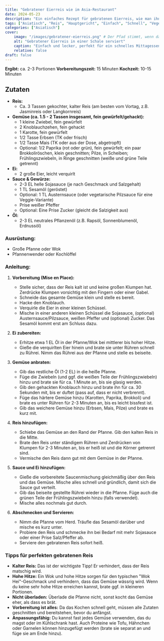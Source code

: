 ```yaml
---
title: "Gebratener Eierreis wie im Asia-Restaurant"
date: 2024-05-23
description: "Ein einfaches Rezept für gebratenen Eierreis, wie man ihn aus dem Asia-Restaurant kennt. Schnell zubereitet und sehr lecker."
tags: ["Asiatisch", "Reis", "Hauptgericht", "Einfach", "Schnell", "Vegetarisch"]
categories: ["Asiatisch"]
cover:
    image: "/images/gebratener-eierreis.png" # Der Pfad stimmt, wenn das Bild in /static/images/ liegt
    alt: "Gebratener Eierreis in einer Schale serviert"
    caption: "Einfach und lecker, perfekt für ein schnelles Mittagessen"
    relative: false
draft: false
---
```


**Ergibt:** ca. 2-3 Portionen
**Vorbereitungszeit:** 15 Minuten
**Kochzeit:** 10-15 Minuten

## Zutaten

* **Reis:**
  * Ca. 3 Tassen gekochter, kalter Reis (am besten vom Vortag, z.B. Jasminreis oder Langkornreis)
* **Gemüse (ca. 1.5 - 2 Tassen insgesamt, fein gewürfelt/gehackt):**
  * 1 kleine Zwiebel, fein gewürfelt
  * 2 Knoblauchzehen, fein gehackt
  * 1 Karotte, fein gewürfelt
  * 1/2 Tasse Erbsen (TK oder frisch)
  * 1/2 Tasse Mais (TK oder aus der Dose, abgetropft)
  * Optional: 1/2 Paprika (rot oder grün), fein gewürfelt; ein paar Brokkoliröschen, klein geschnitten; Pilze, in Scheiben; Frühlingszwiebeln, in Ringe geschnitten (weiße und grüne Teile getrennt)
* **Ei:**
  * 2 große Eier, leicht verquirlt
* **Sauce & Gewürze:**
  * 2-3 EL helle Sojasauce (je nach Geschmack und Salzgehalt)
  * 1 TL Sesamöl (geröstet)
  * Optional: 1 TL Austernsauce (oder vegetarische Pilzsauce für eine Veggie-Variante)
  * Prise weißer Pfeffer
  * Optional: Eine Prise Zucker (gleicht die Salzigkeit aus)
* **Öl:**
  * 2-3 EL neutrales Pflanzenöl (z.B. Rapsöl, Sonnenblumenöl, Erdnussöl)

### Ausrüstung:

* Große Pfanne oder Wok
* Pfannenwender oder Kochlöffel

### Anleitung:

1. **Vorbereitung (Mise en Place):**
    * Stelle sicher, dass der Reis kalt ist und keine großen Klumpen hat. Zerdrücke Klumpen vorsichtig mit den Fingern oder einer Gabel.
    * Schneide das gesamte Gemüse klein und stelle es bereit.
    * Hacke den Knoblauch.
    * Verquirle die Eier in einer kleinen Schüssel.
    * Mische in einer anderen kleinen Schüssel die Sojasauce, (optional) Austernsauce/Pilzsauce, weißen Pfeffer und (optional) Zucker. Das Sesamöl kommt erst am Schluss dazu.

2. **Ei zubereiten:**
    * Erhitze etwa 1 EL Öl in der Pfanne/Wok bei mittlerer bis hoher Hitze.
    * Gieße die verquirlten Eier hinein und brate sie unter Rühren schnell zu Rührei. Nimm das Rührei aus der Pfanne und stelle es beiseite.

3. **Gemüse anbraten:**
    * Gib das restliche Öl (1-2 EL) in die heiße Pfanne.
    * Füge die Zwiebeln (und ggf. die weißen Teile der Frühlingszwiebeln) hinzu und brate sie für ca. 1 Minute an, bis sie glasig werden.
    * Gib den gehackten Knoblauch hinzu und brate ihn für ca. 30 Sekunden mit, bis er duftet (pass auf, dass er nicht verbrennt).
    * Füge das härtere Gemüse hinzu (Karotten, Paprika, Brokkoli) und brate es unter Rühren für 2-3 Minuten an, bis es leicht bissfest ist.
    * Gib das weichere Gemüse hinzu (Erbsen, Mais, Pilze) und brate es kurz mit.

4. **Reis hinzufügen:**
    * Schiebe das Gemüse an den Rand der Pfanne. Gib den kalten Reis in die Mitte.
    * Brate den Reis unter ständigem Rühren und Zerdrücken von Klumpen für 2-3 Minuten an, bis er heiß ist und die Körner getrennt sind.
    * Vermische den Reis dann gut mit dem Gemüse in der Pfanne.

5. **Sauce und Ei hinzufügen:**
    * Gieße die vorbereitete Saucenmischung gleichmäßig über den Reis und das Gemüse. Mische alles schnell und gründlich, damit sich die Sauce gut verteilt.
    * Gib das beiseite gestellte Rührei wieder in die Pfanne. Füge auch die grünen Teile der Frühlingszwiebeln hinzu (falls verwendet).
    * Mische alles nochmals gut durch.

6. **Abschmecken und Servieren:**
    * Nimm die Pfanne vom Herd. Träufle das Sesamöl darüber und mische es kurz unter.
    * Probiere den Reis und schmecke ihn bei Bedarf mit mehr Sojasauce oder einer Prise Salz/Pfeffer ab.
    * Serviere den gebratenen Reis sofort heiß.

### Tipps für perfekten gebratenen Reis

* **Kalter Reis:** Das ist der wichtigste Tipp! Er verhindert, dass der Reis matschig wird.
* **Hohe Hitze:** Ein Wok und hohe Hitze sorgen für den typischen "Wok Hei"-Geschmack und verhindern, dass das Gemüse wässrig wird. Wenn du keine sehr hohe Hitze erreichen kannst, brate ggf. in kleineren Portionen.
* **Nicht überladen:** Überlade die Pfanne nicht, sonst kocht das Gemüse eher, als dass es brät.
* **Vorbereitung ist alles:** Da das Kochen schnell geht, müssen alle Zutaten geschnitten und bereitstehen, bevor du anfängst.
* **Anpassungsfähig:** Du kannst fast jedes Gemüse verwenden, das du magst oder im Kühlschrank hast. Auch Proteine wie Tofu, Hähnchen oder Garnelen können hinzugefügt werden (brate sie separat an und füge sie am Ende hinzu).
